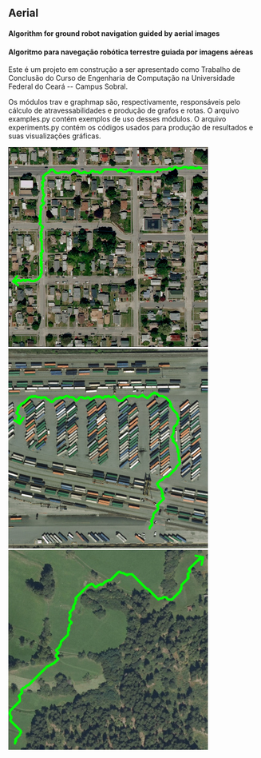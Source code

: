 
## **Aerial** ##

#### Algorithm for ground robot navigation guided by aerial images ####
#### Algoritmo para navegação robótica terrestre guiada por imagens aéreas ####

Este é um projeto em construção a ser apresentado como Trabalho de Conclusão do Curso de Engenharia de Computação na Universidade Federal do Ceará -- Campus Sobral.

Os módulos trav e graphmap são, respectivamente, responsáveis pelo cálculo de atravessabilidades e produção de grafos e rotas. O arquivo examples.py contém exemplos de uso desses módulos. O arquivo experiments.py contém os códigos usados para produção de resultados e suas visualizações gráficas.

![alt text](https://raw.githubusercontent.com/cosmonautd/Aerial/master/1.jpg) ![alt text](https://raw.githubusercontent.com/cosmonautd/Aerial/master/2.jpg) ![alt text](https://raw.githubusercontent.com/cosmonautd/Aerial/master/3.jpg)
